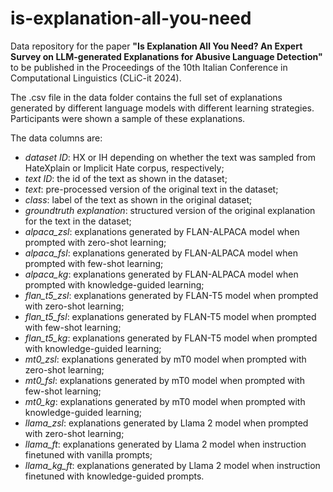 # is-explanation-all-you-need
Data repository for the paper **"Is Explanation All You Need? An Expert Survey on LLM-generated Explanations for Abusive Language Detection"** to be published in the Proceedings of the 10th Italian Conference in Computational Linguistics (CLiC-it 2024). 

The .csv file in the data folder contains the full set of explanations generated by different language models with different learning strategies. Participants were shown a sample of these explanations. 

The data columns are: 
* *dataset ID*: HX or IH depending on whether the text was sampled from HateXplain or Implicit Hate corpus, respectively; 
* *text ID*: the id of the text as shown in the dataset;
* *text*: pre-processed version of the original text in the dataset;
* *class*: label of the text as shown in the original dataset; 
* *groundtruth explanation*: structured version of the original explanation for the text in the dataset;
* *alpaca_zsl*: explanations generated by FLAN-ALPACA model when prompted with zero-shot learning;
* *alpaca_fsl*: explanations generated by FLAN-ALPACA model when prompted with few-shot learning;
* *alpaca_kg*: explanations generated by FLAN-ALPACA model when prompted with knowledge-guided learning;
* *flan_t5_zsl*: explanations generated by FLAN-T5 model when prompted with zero-shot learning;
* *flan_t5_fsl*: explanations generated by FLAN-T5 model when prompted with few-shot learning;
* *flan_t5_kg*: explanations generated by FLAN-T5 model when prompted with knowledge-guided learning;
* *mt0_zsl*: explanations generated by mT0 model when prompted with zero-shot learning;
* *mt0_fsl*: explanations generated by mT0 model when prompted with few-shot learning;
* *mt0_kg*: explanations generated by mT0 model when prompted with knowledge-guided learning;
* *llama_zsl*: explanations generated by Llama 2 model when prompted with zero-shot learning;
* *llama_ft*: explanations generated by Llama 2 model when instruction finetuned with vanilla prompts;
* *llama_kg_ft*: explanations generated by Llama 2 model when instruction finetuned with knowledge-guided prompts. 
